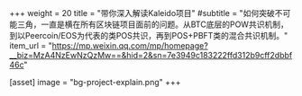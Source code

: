 +++
weight = 20
title = "带你深入解读Kaleido项目"
#subtitle = "如何突破不可能三角，一直是横在所有区块链项目面前的问题。从BTC底层的POW共识机制，到以Peercoin/EOS为代表的类POS共识，再到POS+PBFT类的混合共识机制。"
item_url = "https://mp.weixin.qq.com/mp/homepage?__biz=MzA4NzEwNzQzMw==&hid=2&sn=7e3949c183222ffd312b9cff2dbbf46c"

[asset]
  image = "bg-project-explain.png"
+++

